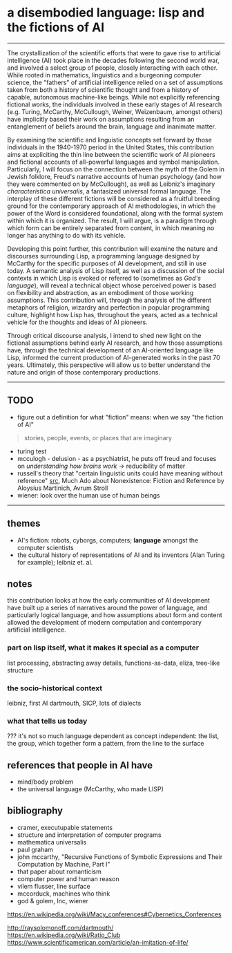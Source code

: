 # a disembodied language: lisp and the fictions of AI

---

The crystallization of the scientific efforts that were to gave rise to artificial intelligence (AI) took place in the decades following the second world war, and involved a select group of people, closely interacting with each other. While rooted in mathematics, linguistics and a burgeoning computer science, the "fathers" of artificial intelligence relied on a set of assumptions taken from both a history of scientific thought and from a history of capable, autonomous machine-like beings. While not explicitly referencing fictional works, the individuals involved in these early stages of AI research (e.g. Turing, McCarthy, McCullough, Weiner, Weizenbaum, amongst others) have implicitly based their work on assumptions resulting from an entanglement of beliefs around the brain, language and inanimate matter.

By examining the scientific and linguistic concepts set forward by those individuals in the 1940-1970 period in the United States, this contribution aims at expliciting the thin line between the scientific work of AI pioneers and fictional accounts of all-powerful languages and symbol manipulation. Particularly, I will focus on the connection between the myth of the Golem in Jewish folklore, Freud's narrative accounts of human psychology (and how they were commented on by McCullough), as well as Leibniz's imaginary *characteristica universalis*, a fantasized universal formal language. The interplay of these different fictions will be considered as a fruitful breeding ground for the contemporary approach of AI methodologies, in which the power of the Word is considered foundational, along with the formal system within which it is organized. The result, I will argue, is a paradigm through which form can be entirely separated from content, in which meaning no longer has anything to do with its vehicle.

Developing this point further, this contribution will examine the nature and discourses surrounding Lisp, a programming language designed by McCarthy for the specific purposes of AI development, and still in use today. A semantic analysis of Lisp itself, as well as a discussion of the social contexts in which Lisp is evoked or referred to (sometimes as *God's language*), will reveal a technical object whose perceived power is based on flexibility and abstraction, as an embodiment of those working assumptions. This contribution will, through the analysis of the different metaphors of religion, wizardry and perfection in popular programming culture, highlight how Lisp has, throughout the years, acted as a technical vehicle for the thoughts and ideas of AI pioneers.

Through critical discourse analysis, I intend to shed new light on the fictional assumptions behind early AI research, and how those assumptions have, through the technical development of an AI-oriented language like Lisp, informed the current production of AI-generated works in the past 70 years. Ultimately, this perspective will allow us to better understand the nature and origin of those contemporary productions.

---

## TODO

- figure out a definition for what "fiction" means: when we say "the fiction of AI"

> stories, people, events, or places that are imaginary

- turing test
- mcculogh - delusion - as a psychiatrist, he puts off freud and focuses on *understanding how brains work* -> reducibility of matter
- russell's theory that "certain linguistic units could have meaning without reference" [src](https://books.google.de/books?hl=en&lr=&id=kvVi4kV-YG8C&oi=fnd&pg=PP9&dq=bertrand+russell+fiction&ots=JelIJMQynp&sig=TTQ7YB1Oc5I7FgpJMnH9PVF7tmA&redir_esc=y#v=onepage&q=bertrand%20russell%20fiction&f=false), Much Ado about Nonexistence: Fiction and Reference by Aloysius Martinich, Avrum Stroll
- wiener: look over the human use of human beings

---

## themes

- AI's fiction: robots, cyborgs, computers; **language** amongst the computer scientists
- the cultural history of representations of AI and its inventors (Alan Turing for example); leibniz et. al.

## notes

this contribution looks at how the early communities of AI development have built up a series of narratives around the power of language, and particularly logical language, and how assumptions about form and content allowed the development of modern computation and contemporary artificial intelligence.

### part on lisp itself, what it makes it special as a computer

list processing, abstracting away details, functions-as-data, eliza, tree-like structure

### the socio-historical context

leibniz, first AI dartmouth, SICP, lots of dialects

### what that tells us today

??? it's not so much language dependent as concept independent: the list, the group, which together form a pattern, from the line to the surface

## references that people in AI have

- mind/body problem
- the universal language (McCarthy, who made LISP)

## bibliography

- cramer, executupable statements
- structure and interpretation of computer programs
- mathematica universalis
- paul graham
- john mccarthy, "Recursive Functions of Symbolic Expressions and Their Computation by Machine, Part I"
- that paper about romanticism
- computer power and human reason
- vilem flusser, line surface
- mccorduck, machines who think
- god & golem, Inc, wiener

https://en.wikipedia.org/wiki/Macy_conferences#Cybernetics_Conferences

http://raysolomonoff.com/dartmouth/
https://en.wikipedia.org/wiki/Ratio_Club
https://www.scientificamerican.com/article/an-imitation-of-life/